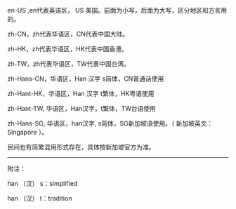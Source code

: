 en-US ,en代表英语区， US 美国。前面为小写，后面为大写，区分地区和方言用的。



zh-CN，zh代表华语区，CN代表中国大陆。

zh-HK，zh代表华语区，HK代表中国香港。

zh-TW，zh代表华语区，TW代表中国台湾。



zh-Hans-CN，华语区，Han 汉字 s简体，CN普通话使用

zh-Hant-HK，华语区，Han 汉字 t繁体，HK粤语使用

zh-Hant-TW,  华语区，Han汉字，t繁体，TW台语使用

zh-Hans-SG,  华语区，han汉字, s简体，SG新加坡语使用。（ 新加坡英文：Singapore ）。

民间也有简繁混用形式存在，具体按新加坡官方为准。

------

附注：

han （汉） s：simplified

han （汉） t：tradition
